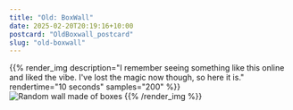 ```yaml
---
title: "Old: BoxWall"
date: 2025-02-20T20:19:16+10:00
postcard: "OldBoxwall_postcard"
slug: "old-boxwall"
---
```


{{% render_img
  description="I remember seeing something like this online and liked the vibe. I've lost the magic now though, so here it is."
  rendertime="10 seconds"
  samples="200"
%}}
![Random wall made of boxes](img/BoxWall.png)
{{% /render_img %}}